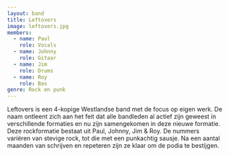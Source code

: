 ```yaml
---
layout: band
title: Leftovers
image: leftovers.jpg
members:
  - name: Paul
    role: Vocals
  - name: Johnny
    role: Gitaar
  - name: Jim
    role: Drums
  - name: Roy
    role: Bas
genre: Rock en punk
---
```


Leftovers is een 4-kopige Westlandse band met de focus op eigen werk. De naam ontleent zich aan het feit dat alle bandleden al actief zijn geweest in verschillende formaties en nu zijn samengekomen in deze nieuwe formatie. 
Deze rockformatie bestaat uit Paul, Johnny, Jim & Roy. De nummers variëren van stevige rock, tot die met een punkachtig sausje. Na een aantal maanden van schrijven en repeteren zijn ze klaar om de podia te bestijgen.
